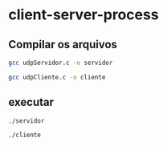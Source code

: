 # client-server-process

## Compilar os arquivos

```Bash
gcc udpServidor.c -o servidor

gcc udpCliente.c -o cliente

```


## executar

```Bash
./servidor

./cliente

```

